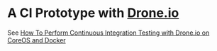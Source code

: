 A CI Prototype with [Drone.io](https://drone.io/)
=================================

See [How To Perform Continuous Integration Testing with Drone.io on CoreOS and Docker](https://www.digitalocean.com/community/tutorials/how-to-perform-continuous-integration-testing-with-drone-io-on-coreos-and-docker)